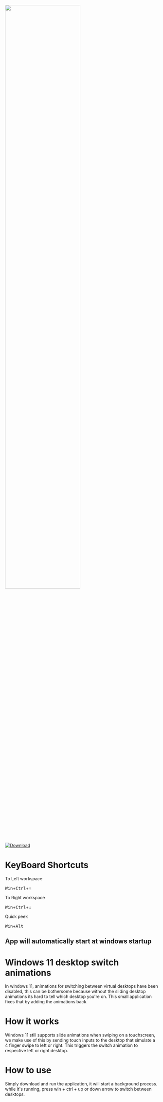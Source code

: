 <img src="https://github.com/sanketkheni01/Windows-11-Virtual-desktop-animation/blob/main/preview.gif?raw=true" width=70%>

[![Download](https://badgen.net/github/assets-dl/sanketkheni01/Windows-11-Virtual-desktop-animation)](https://github.com/sanketkheni01/Windows-11-Virtual-desktop-animation/releases)


# KeyBoard Shortcuts

To Left workspace

<kbd>Win</kbd>+<kbd>Ctrl</kbd>+<kbd>↑</kbd>

To Right workspace

<kbd>Win</kbd>+<kbd>Ctrl</kbd>+<kbd>↓</kbd>

Quick peek

<kbd>Win</kbd>+<kbd>Alt</kbd>

## App will automatically start at windows startup

# Windows 11 desktop switch animations
In windows 11, animations for switching between virtual desktops have been disabled, this can be bothersome because without the sliding desktop animations its hard to tell which desktop you're on. This small application fixes that by adding the animations back.

# How it works
Windows 11 still supports slide animations when swiping on a touchscreen, we make use of this by sending touch inputs to the desktop that simulate a 4 finger swipe to left or right. This triggers the switch animation to respective left or right desktop.

# How to use
Simply download and run the application, it will start a background process. while it's running, press win + ctrl + up or down arrow to switch between desktops.
